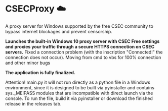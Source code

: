 # CSECProxy ☁️
A proxy server for Windows supported by the free CSEC community to bypass internet blockages and prevent censorship.

**Launches the built-in Windows 10 proxy server with CSEC Free settings and proxies your traffic through a secure HTTPS connection on CSEC servers.** 
Fixed a connection problem (with the inscription "Connected!" the connection does not occur). Moving from cmd to vbs for 100% connection and other minor bugs

**The application is fully finalized.**

Attention! main.py it will not run directly as a python file in a Windows environment, since it is designed to be built via pyinstaller and contains sys._MEIPASS modules that are incompatible with direct launch via the console. To run the file, build it via pyinstaller or download the finished release in the releases tab.
